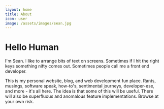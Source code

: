 ```yaml
---
layout: home
title: About
icon: user
image: /assets/images/sean.jpg
---
```


# Hello Human
<!-- Dynamic language change, as if someone were typing 
{ include hello %}
-->

I'm Sean. I like to arrange bits of text on screens. Sometimes if I hit the right keys something nifty comes out. Sometimes people call me a front end developer.

This is my personal website, blog, and web development fun place. Rants, musings, software speak, how-to's, sentimental journeys, developer-ese, and more - it's all here. The idea is that some of this will be useful. There will also be superfluous and anomalous feature implementations. Browse at your own risk.

<!-- Random article
{ include random_article %}
-->

